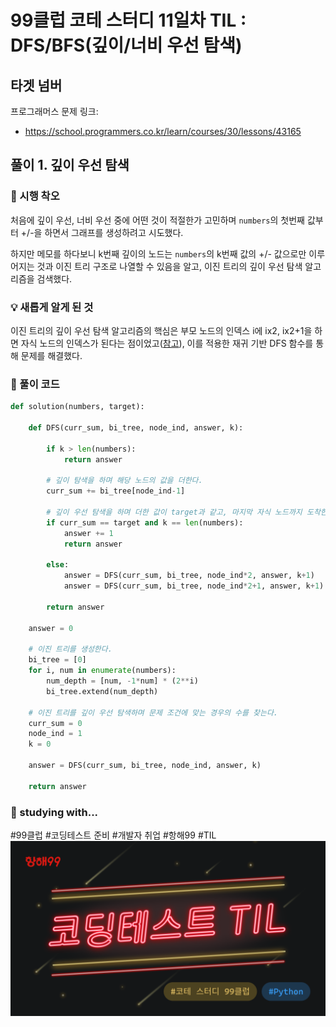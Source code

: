 # 99클럽 코테 스터디 11일차 TIL : DFS/BFS(깊이/너비 우선 탐색)

## 타겟 넘버
프로그래머스 문제 링크:
- https://school.programmers.co.kr/learn/courses/30/lessons/43165


## 풀이 1. 깊이 우선 탐색

### 🤔 시행 착오
처음에 깊이 우선, 너비 우선 중에 어떤 것이 적절한가 고민하며 ```numbers```의 첫번째 값부터 +/-을 하면서 그래프를 생성하려고 시도했다. 

하지만 메모를 하다보니 k번째 깊이의 노드는 ```numbers```의 k번째 값의 +/- 값으로만 이루어지는 것과 이진 트리 구조로 나열할 수 있음을 알고, 이진 트리의 깊이 우선 탐색 알고리즘을 검색했다.

### 💡 새롭게 알게 된 것
이진 트리의 깊이 우선 탐색 알고리즘의 핵심은 부모 노드의 인덱스 i에 ix2, ix2+1을 하면 자식 노드의 인덱스가 된다는 점이었고([참고](https://velog.io/@ggob_2/BFS-DFS%EB%A5%BC-%EC%9D%B4%EC%9A%A9%ED%95%9C-%EC%9D%B4%EC%A7%84%ED%83%90%EC%83%89%EA%B3%BC-%EC%9E%AC%EA%B7%80)), 이를 적용한 재귀 기반 DFS 함수를 통해 문제를 해결했다.


### 🎉 풀이 코드
```python
def solution(numbers, target):
    
    def DFS(curr_sum, bi_tree, node_ind, answer, k):
        
        if k > len(numbers):
            return answer
        
        # 깊이 탐색을 하며 해당 노드의 값을 더한다.
        curr_sum += bi_tree[node_ind-1]
        
        # 깊이 우선 탐색을 하며 더한 값이 target과 같고, 마지막 자식 노드까지 도착한 경우에만 정답으로 한다.
        if curr_sum == target and k == len(numbers):
            answer += 1
            return answer

        else:
            answer = DFS(curr_sum, bi_tree, node_ind*2, answer, k+1)
            answer = DFS(curr_sum, bi_tree, node_ind*2+1, answer, k+1)
        
        return answer

    answer = 0
    
    # 이진 트리를 생성한다.
    bi_tree = [0]
    for i, num in enumerate(numbers):
        num_depth = [num, -1*num] * (2**i)
        bi_tree.extend(num_depth)
    
    # 이진 트리를 깊이 우선 탐색하며 문제 조건에 맞는 경우의 수를 찾는다.
    curr_sum = 0
    node_ind = 1
    k = 0
    
    answer = DFS(curr_sum, bi_tree, node_ind, answer, k)
            
    return answer

```

### 🏃 studying with...
#99클럽 #코딩테스트 준비 #개발자 취업 #항해99 #TIL
![til_thumbnail](./img/thmb_python.png)